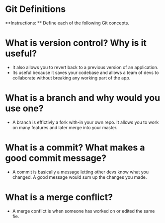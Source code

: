 # Git Definitions

**Instructions: ** Define each of the following Git concepts.

# What is version control?  Why is it useful?
* It also allows you to revert back to a previous version of an application.
* Its useful because it saves your codebase and allows a team of devs to collaborate without breaking any working part of the app.


# What is a branch and why would you use one?
* A branch is effictivly a fork with-in your own repo. It allows you to work on many features and later merge into your master.

# What is a commit? What makes a good commit message?
* A commit is basically a message letting other devs know what you changed. A good message would sum up the changes you made.
# What is a merge conflict?
*  A merge conflict is when someone has worked on or edited the same fie.